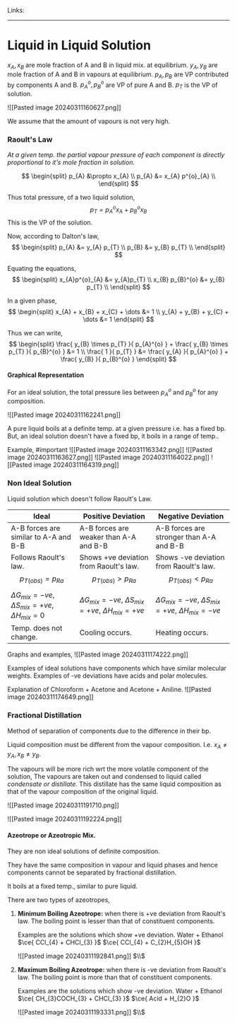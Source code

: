 Links: 
___
# Liquid in Liquid Solution
$x_{A}, x_{B}$ are mole fraction of A and B in liquid mix. at equilibrium. 
$y_{A}, y_{B}$ are mole fraction of A and B in vapours at equilibrium. 
$p_{A}, p_{B}$ are VP contributed by components A and B.
$p^{o}_{A}, p^{o}_{B}$ are VP of pure A and B.
$p_{T}$ is the VP of solution.

![[Pasted image 20240311160627.png]]

We assume that the amount of vapours is not very high.

### Raoult's Law 
*At a given temp. the partial vapour pressure of each component is directly proportional to it's mole fraction in solution.* 

$$
\begin{split}
p_{A} &\propto x_{A} \\
p_{A} &= x_{A} p^{o}_{A} \\
\end{split}
$$

Thus total pressure, of a two liquid solution,
$$p_{T} = p^{o}_{A} x_{A} + p^{o}_{B} x_{B}$$
This is the VP of the solution.

Now, according to Dalton's law,
$$
\begin{split}
p_{A} &= y_{A} p_{T} \\
p_{B} &= y_{B} p_{T} \\
\end{split}
$$

Equating the equations,
$$
\begin{split}
x_{A}p^{o}_{A} &= y_{A}p_{T} \\
x_{B} p_{B}^{o} &= y_{B} p_{T} \\
\end{split}
$$

In a given phase,
$$
\begin{split}
x_{A} + x_{B} + x_{C} + \dots &= 1 \\
y_{A} + y_{B} + y_{C} + \dots &= 1
\end{split}
$$

Thus we can write,
$$
\begin{split}
\frac{ y_{B} \times p_{T} }{ p_{A}^{o} } + \frac{ y_{B} \times p_{T} }{ p_{B}^{o} } &= 1 \\
\frac{ 1 }{ p_{T} } &= \frac{ y_{A} }{ p_{A}^{o} } + \frac{ y_{B} }{ p_{B}^{o} }
\end{split}
$$

#### Graphical Representation 
For an ideal solution, the total pressure lies between $p_{A}^{o}$ and $p_{B}^{o}$ for any composition.

![[Pasted image 20240311162241.png]]

A pure liquid boils at a definite temp. at a given pressure i.e. has a fixed bp. 
But, an ideal solution doesn't have a fixed bp, it boils in a range of temp..

Example, #important 
![[Pasted image 20240311163342.png]]
![[Pasted image 20240311163627.png]]
![[Pasted image 20240311164022.png]]
![[Pasted image 20240311164319.png]]

### Non Ideal Solution 
Liquid solution which doesn't follow Raoult's Law.

| Ideal                                                                | Positive Deviation                                                     | Negative Deviation                                                     |
| -------------------------------------------------------------------- | ---------------------------------------------------------------------- | ---------------------------------------------------------------------- |
| A-B forces are similar to A-A and B-B                                | A-B forces are weaker than A-A and B-B                                 | A-B forces are stronger than A-A and B-B                               |
| Follows Raoult's law. $$p_{T(obs)} = p_{Ra}$$                        | Shows +ve deviation from Raoult's law. $$p_{T(obs)} > p_{Ra}$$         | Shows -ve deviation from Raoult's law. $$p_{T(obs)} < p_{Ra}$$         |
| $\Delta G_{mix} = -ve$, $\Delta S_{mix} = +ve$, $\Delta H_{mix} = 0$ | $\Delta G_{mix} = -ve$, $\Delta S_{mix} = +ve$, $\Delta H_{mix} = +ve$ | $\Delta G_{mix} = -ve$, $\Delta S_{mix} = +ve$, $\Delta H_{mix} = -ve$ |
| Temp. does not change.                                               | Cooling occurs.                                                        | Heating occurs.                                                        |

Graphs and examples,
![[Pasted image 20240311174222.png]]

Examples of ideal solutions have components which have similar molecular weights. 
Examples of -ve deviations have acids and polar molecules.

Explanation of Chloroform + Acetone and Acetone + Aniline.
![[Pasted image 20240311174649.png]]

### Fractional Distillation 
Method of separation of components due to the difference in their bp. 

Liquid composition must be different from the vapour composition. I.e. $x_{A} \neq y_{A}, x_{B} \neq y_{B}$.

The vapours will be more rich wrt the more volatile component of the solution, 
The vapours are taken out and condensed to liquid called *condensate or distillate.* This distillate has the same liquid composition as that of the vapour composition of the original liquid.

![[Pasted image 20240311191710.png]]

![[Pasted image 20240311192224.png]]

#### Azeotrope or Azeotropic Mix.
They are non ideal solutions of definite composition. 

They have the same composition in vapour and liquid phases and hence components cannot be separated by fractional distillation. 

It boils at a fixed temp., similar to pure liquid. 

There are two types of azeotropes,
1. **Minimum Boiling Azeotrope:** when there is +ve deviation from Raoult's law. The boiling point is lesser than that of constituent components. 
   
   Examples are the solutions which show +ve deviation. 
   Water + Ethanol 
   $\ce{ CCl_{4} + CHCl_{3} }$
   $\ce{ CCl_{4} + C_{2}H_{5}OH }$
   
   ![[Pasted image 20240311192841.png]]
   $\\$
1. **Maximum Boiling Azeotrope:** when there is -ve deviation from Raoult's law. The boiling point is more than that of constituent components. 
   
   Examples are the solutions which show -ve deviation. 
   Water + Ethanol 
   $\ce{ CH_{3}COCH_{3} + CHCl_{3} }$
   $\ce{ Acid + H_{2}O }$
   
   ![[Pasted image 20240311193331.png]]
   $\\$
